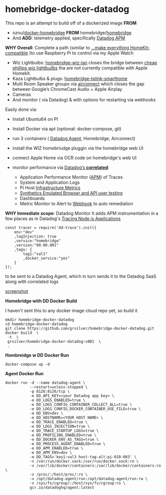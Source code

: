 # homebridge-docker-datadog


This repo is an attempt to build off of a dockerized image **FROM** 

 - oznu/[docker-homebridge](https://github.com/oznu/docker-homebridge/blob/master/Dockerfile) **FROM** homebridge/[homebridge](https://github.com/homebridge/homebridge)
 - And **ADD**: telemetry applied, specifically [Datadog APM](https://docs.datadoghq.com/tracing/) 

**WHY Overall**:  Complete a path (similar to [...make everything HomeKit-compatible](https://www.the-ambient.com/guides/homebridge-setup-homekit-ultimate-guide-1915) )to use Raspberry Pi to control via my Apple Watch
 - Wiz Lightbulbs: [homebridge-wiz-lan](https://github.com/kpsuperplane/homebridge-wiz-lan) closes the bridge between [cheap phillips wiz lightbuilbs](https://www.amazon.com/WiZ-Connected-Compatible-Assistant-Required/dp/B09LRJV3RC/ref=asc_df_B09LRJV3RC) tha are not currently compatible with Apple Homekit. 
 - Kaza Lightbulbs & plugs: [homebridge-tplink-smarthome](https://www.npmjs.com/package/homebridge-tplink-smarthome)
 - Multi Room Speaker groups via [airconnect](https://github.com/philippe44/AirConnect) which closes the gap between Google’s ChromeCast Audio + Apple Airplay 
 - Cameras
 - And monitor ( via Datadog) & with options for restarting via webhooks

 Easily done via:

 - Install Ubuntu64 on PI
 - Install Docker via apt (optional: docker-compose, git)
 - run 3 containers ( [Datadog Agent](https://docs.datadoghq.com/agent/docker/?tab=standard), Homebridge, Airconnect) 
 - install the WIZ homebriudge pluggin via the homebridge web UI
 - connect Apple Home via OCR code on homebridge's web UI
 - monitor performance via [Datadog’s **correlated**](https://www.datadoghq.com/blog/request-log-correlation/): 

   - Application Performance Monitor ([APM](https://www.datadoghq.com/dg/apm/ts-benefits-os/)) of Traces
   - System and Application Logs
   - Pi Host [Infrastructure Metrics](https://www.datadoghq.com/dg/enterprise/it-infrastructure-monitoring/)
   - [Synthetics Emulated Browser and API user testing](https://docs.datadoghq.com/synthetics/)
   - Dashboards
   - Metric Monitor to Alert to [Webhook](https://docs.datadoghq.com/integrations/webhooks/) to auto remediation

**WHY Immediate scope**: Datadog Monitor
It adds APM instrumentation in a few places as in Datadog's [Tracing Node.js Applications](https://docs.datadoghq.com/tracing/setup_overview/setup/nodejs/?tab=containers)

```
const tracer = require('dd-trace').init({
    env:"dev"
    ,logInjection: true
    ,service:"homebridge"
    ,version:"00.00.001"
    ,tags: {
        tag1:"val1"
        ,docker_service:"yes"
    }
});
```


to be sent to a Datadog Agent, which in turn sends it to the Datadog SaaS along with correlated logs

[screenshot](https://a.cl.ly/nOu9D9JL)

**Homebridge with DD Docker Build**

I haven't sent this to any docker image cloud repo yet, so build it

```
mkdir homebridge-docker-datadog
cd homebridge-docker-datadog
git clone https://github.com/grsilver/homebridge-docker-datadog.git
docker build  \
 -t  \
 grsilver/homebridge-docker-datadog:v001  \
 .
```

**Hombreidge w DD Docker Run**

```
docker-compose up -d
```

**Agent Docker Run**

```
docker run -d --name datadog-agent \
           --restart=unless-stopped \
           -p 8126:8126/tcp \
           -e DD_API_KEY=<your Datadog app key> \
           -e DD_LOGS_ENABLED=true \
           -e DD_LOGS_CONFIG_CONTAINER_COLLECT_ALL=true \
           -e DD_LOGS_CONFIG_DOCKER_CONTAINER_USE_FILE=true \
           -e DD_ENV=dev \
           -e DD_HOSTNAME=<YOUR HOST NAME> \
           -e DD_TRACE_ENABLED=true \
           -e DD_LOGS_INJECTION=true \
           -e DD_TRACE_STARTUP_LOGS=true \
           -e DD_PROFILING_ENABLED=true \
           -e DD_DOCKER_ENV_AS_TAGS=true \
           -e DD_PROCESS_AGENT_ENABLED=true \
           -e DD_APM_ENABLED=true \
           -e DD_APM_ENV=dev \
           -e DD_TAGS='key1:val3 host-tag-alt:pi-010-003' \
           -v /var/run/docker.sock:/var/run/docker.sock:ro \
           -v /var/lib/docker/containers:/var/lib/docker/containers:ro \
           -v /proc/:/host/proc/:ro \
           -v /opt/datadog-agent/run:/opt/datadog-agent/run:rw \
           -v /sys/fs/cgroup/:/host/sys/fs/cgroup:ro \
           gcr.io/datadoghq/agent:latest

```
